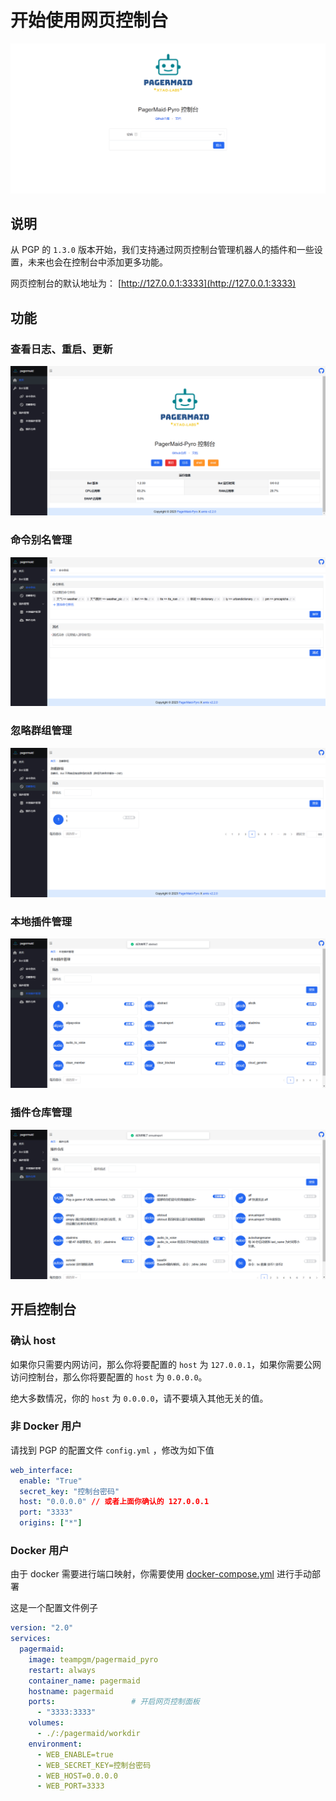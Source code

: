 # 开始使用网页控制台

![](web/0.png)

## 说明

从 PGP 的 `1.3.0` 版本开始，我们支持通过网页控制台管理机器人的插件和一些设置，未来也会在控制台中添加更多功能。

网页控制台的默认地址为： [http://127.0.0.1:3333](http://127.0.0.1:3333)

## 功能

### 查看日志、重启、更新

![](web/1.png)

### 命令别名管理

![](web/2.png)

### 忽略群组管理

![](web/3.png)

### 本地插件管理

![](web/4.png)

### 插件仓库管理

![](web/5.png)

## 开启控制台

### 确认 host

如果你只需要内网访问，那么你将要配置的 `host` 为 `127.0.0.1`，如果你需要公网访问控制台，那么你将要配置的 `host` 为 `0.0.0.0`。

绝大多数情况，你的 `host` 为 `0.0.0.0`，请不要填入其他无关的值。

### 非 Docker 用户

请找到 PGP 的配置文件 `config.yml` ，修改为如下值

```yaml
web_interface:
  enable: "True"
  secret_key: "控制台密码"
  host: "0.0.0.0" // 或者上面你确认的 127.0.0.1 
  port: "3333"
  origins: ["*"]
```

### Docker 用户

由于 docker 需要进行端口映射，你需要使用 [docker-compose.yml](https://github.com/TeamPGM/PagerMaid-Pyro/blob/master/docker-compose.gen.yml) 进行手动部署

这是一个配置文件例子

```yaml
version: "2.0"
services:
  pagermaid:
    image: teampgm/pagermaid_pyro
    restart: always
    container_name: pagermaid
    hostname: pagermaid
    ports:                 # 开启网页控制面板
      - "3333:3333"
    volumes:
      - ./:/pagermaid/workdir
    environment:
      - WEB_ENABLE=true
      - WEB_SECRET_KEY=控制台密码
      - WEB_HOST=0.0.0.0
      - WEB_PORT=3333
```
